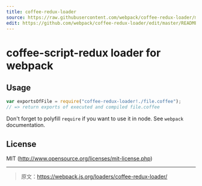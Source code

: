 ```yaml
---
title: coffee-redux-loader
source: https://raw.githubusercontent.com/webpack/coffee-redux-loader/master/README.md
edit: https://github.com/webpack/coffee-redux-loader/edit/master/README.md
---
```

# coffee-script-redux loader for webpack

## Usage

``` javascript
var exportsOfFile = require("coffee-redux-loader!./file.coffee");
// => return exports of executed and compiled file.coffee
```

Don't forget to polyfill `require` if you want to use it in node.
See `webpack` documentation.

## License

MIT (http://www.opensource.org/licenses/mit-license.php)

***

> 原文：https://webpack.js.org/loaders/coffee-redux-loader/